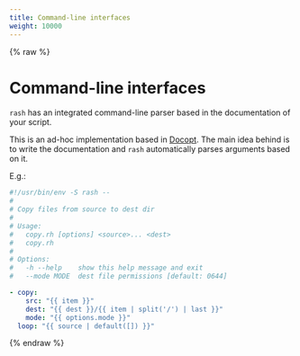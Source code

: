 ```yaml
---
title: Command-line interfaces
weight: 10000
---
```


{% raw %}
# Command-line interfaces <!-- omit in toc -->

`rash` has an integrated command-line parser based in the documentation of your script.

This is an ad-hoc implementation based in [Docopt](http://docopt.org/). The main idea
behind is to write the documentation and `rash` automatically parses arguments based on it.

E.g.:

```yaml
#!/usr/bin/env -S rash --
#
# Copy files from source to dest dir
#
# Usage:
#   copy.rh [options] <source>... <dest>
#   copy.rh
#
# Options:
#   -h --help    show this help message and exit
#   --mode MODE  dest file permissions [default: 0644]

- copy:
    src: "{{ item }}"
    dest: "{{ dest }}/{{ item | split('/') | last }}"
    mode: "{{ options.mode }}"
  loop: "{{ source | default([]) }}"
```
{% endraw %}